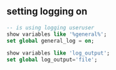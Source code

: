 ## setting logging on

```sql
-- is using logging useruser
show variables like '%general%';
set global general_log = on;

show variables like 'log_output';
set global log_output='file';

```
